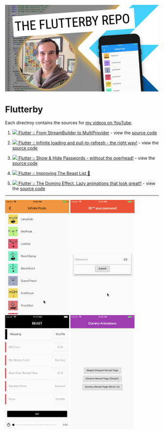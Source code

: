 ![The Flutterby Repo](assets/flutterby.png)

# Flutterby

Each directroy contains the sources for [my videos on YouTube](https://www.youtube.com/channel/UCMBdBkoT5Hg-ZVYmrnPOncg).

1. [![][youtube] Flutter :: From StreamBuilder to MultiProvider](https://youtu.be/budqAnwn740) - view the [source code](/001-streambuilder-to-multiprovider)

1. [![][youtube] Flutter :: Infinite loading and pull-to-refresh - the right way!](https://youtu.be/hbtYcp0Rnp0) - view the [source code](/002-infinite-loading-pull-to-refresh)

1. [![][youtube] Flutter :: Show & Hide Passwords - without the overhead!](https://youtu.be/kpaBG_MKgd4) - view the [source code](/003-show-hide-password)

1. [![][youtube] Flutter :: Improving The Beast List 💪](https://youtu.be/CRGvMsZU7Ac)

1. [![][youtube] Flutter :: The Domino Effect. Lazy animations that look great!!](https://youtu.be/EVFawsxBafo) - view the [source code](/005-domino-animations)

---

[<img width="210" src="assets/002-infinite-loading-pull-to-refresh.gif" alt="Infinite loading and pull-to-refresh" />](https://youtu.be/hbtYcp0Rnp0)
[<img width="210" src="assets/003-show-hide-password.gif" alt="Show & Hide Passwords" />](https://youtu.be/kpaBG_MKgd4)
[<img width="210" src="assets/004-beast-lists.gif" alt="Beast Lists" />](https://youtu.be/CRGvMsZU7Ac)
[<img width="210" src="assets/005-domino-animations.gif" alt="Domino Animations" />](https://youtu.be/EVFawsxBafo)


[youtube]: assets/youtube.png